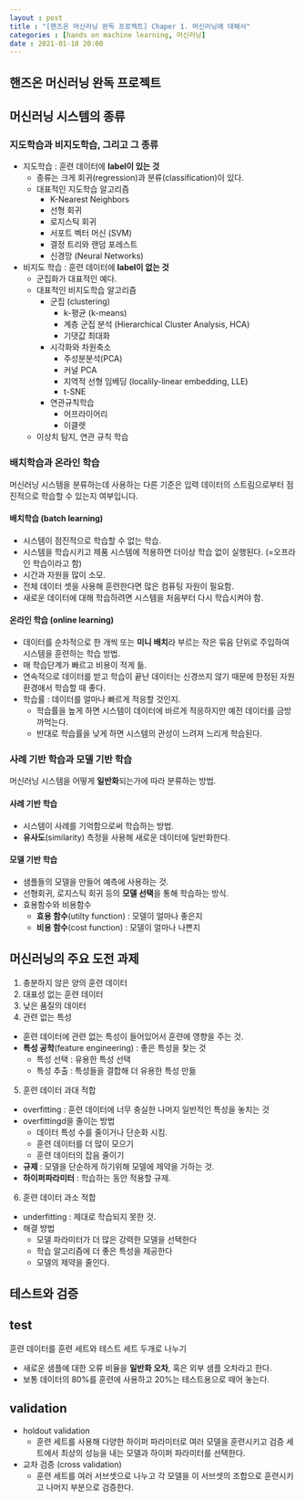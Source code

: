 ```yaml
---
layout : post
title : "[핸즈온 머신러닝 완독 프로젝트] Chaper 1. 머신러닝에 대해서"
categories : [hands on machine learning, 머신러닝]
date : 2021-01-10 20:00
---
```


## 핸즈온 머신러닝 완독 프로젝트

## 머신러닝 시스템의 종류

### 지도학습과 비지도학습, 그리고 그 종류

- 지도학습 : 훈련 데이터에 **label이 있는 것**
  - 종류는 크게 회귀(regression)과 분류(classification)이 있다.
  - 대표적인 지도학습 알고리즘
    - K-Nearest Neighbors
    - 선형 회귀
    - 로지스틱 회귀
    - 서포트 벡터 머신 (SVM)
    - 결정 트리와 랜덤 포레스트
    - 신경망 (Neural Networks)
- 비지도 학습 : 훈련 데이터에 **label이 없는 것**
  - 군집화가 대표적인 예다.
  - 대표적인 비지도학습 알고리즘
    - 군집 (clustering)
      - k-평균 (k-means)
      - 계층 군집 분석 (Hierarchical Cluster Analysis, HCA)
      - 기댓값 최대화
    - 시각화와 차원축소
      - 주성분분석(PCA)
      - 커널 PCA
      - 지역적 선형 임베딩 (localily-linear embedding, LLE)
      - t-SNE
    - 연관규칙학습
      - 어프라이어리
      - 이클렛
  - 이상치 탐지, 연관 규칙 학습 

### 배치학습과 온라인 학습

머신러닝 시스템을 분류하는데 사용하는 다른 기준은 입력 데이터의 스트림으로부터 점진적으로 학습할 수 있는지 여부입니다.

#### 배치학습 (batch learning)

- 시스템이 점진적으로 학습할 수 없는 학습. 
- 시스템을 학습시키고 제품 시스템에 적용하면 더이상 학습 없이 실행된다. (=오프라인 학습이라고 함)
- 시간과 자원을 많이 소모.
- 전체 데이터 셋을 사용해 훈련한다면 많은 컴퓨팅 자원이 필요함. 
- 새로운 데이터에 대해 학습하려면 시스템을 처음부터 다시 학습시켜야 함. 


#### 온라인 학습 (online learning)

- 데이터를 순차적으로 한 개씩 또는 **미니 배치**라 부르는 작은 묶음 단위로 주입하여 시스템을 훈련하는 학습 방법. 
- 매 학습단계가 빠르고 비용이 적게 듦. 
- 연속적으로 데이터를 받고 학습이 끝난 데이터는 신경쓰지 않기 때문에 한정된 자원 환경애서 학습할 때 좋다.
- 학습률 : 데이터를 얼마나 빠르게 적응할 것인지. 
  - 학습률을 높게 하면 시스템이 데이터에 바르게 적응하지만 예전 데이터를 금방 까먹는다. 
  - 반대로 학습률을 낮게 하면 시스템의 관성이 느려져 느리게 학습된다.

### 사례 기반 학습과 모델 기반 학습

머신러닝 시스템을 어떻게 **일반화**되는가에 따라 분류하는 방법.

#### 사례 기반 학습

- 시스템이 사례를 기억함으로써 학습하는 방법.
- **유사도**(similarity) 측정을 사용해 새로운 데이터에 일반화한다.

#### 모델 기반 학습

- 샘플들의 모델을 만들어 예측에 사용하는 것. 
- 선형회귀, 로지스틱 회귀 등의 **모델 선택**을 통해 학습하는 방식.
- 효용함수와 비용함수
  - **효용 함수**(utilty function) : 모델이 얼마나 좋은지
  - **비용 함수**(cost function) : 모델이 얼마나 나쁜지


## 머신러닝의 주요 도전 과제

1. 충분하지 않은 양의 훈련 데이터
2. 대표성 없는 훈련 데이터
3. 낮은 품질의 데이터
4. 관련 없는 특성
  - 훈련 데이터에 관련 없는 특성이 들어있어서 훈련에 영향을 주는 것.
  - **특성 공학**(feature engineering) : 좋은 특성을 찾는 것 
    - 특성 선택 : 유용한 특성 선택
    - 특성 추출 : 특성들을 결합해 더  유용한 특성 만듦
5. 훈련 데이터 과대 적합
  - overfitting : 훈련 데이터에 너무 충실한 나머지 일반적인 특성을 놓치는 것
  - overfittingd을 줄이는 방법
    - 데이터 특성 수를 줄이거나 단순화 시킴.
    - 훈련 데이터를 더 많이 모으기
    - 훈련 데이터의 잡음 줄이기
  - **규제** : 모델을 단순하게 하기위해 모델에 제약을 가하는 것.
  - **하이퍼파라미터** : 학습하는 동안 적용할 규제.
6. 훈련 데이터 과소 적합
  - underfitting : 제대로 학습되지 못한 것.
  - 해결 방법
    - 모델 파라미터가 더 많은 강력한 모델을 선택한다
    - 학습 알고리즘에 더 좋은 특성을 제공한다
    - 모델의 제약을 줄인다. 


## 테스트와 검증

## test

훈련 데이터를 훈련 세트와 테스트 세트 두개로 나누기

- 새로운 샘플에 대한 오류 비율을 **일반화 오차**, 혹은 외부 샘플 오차라고 한다.
- 보통 데이터의 80%를 훈련에 사용하고 20%는 테스트용으로 떼어 놓는다. 

## validation

- holdout validation
  - 훈련 세트를 사용해 다양한 하이퍼 파라미터로 여러 모델을 훈련시키고 검증 세트에서 최상의 성능을 내는 모델과 하이퍼 파라미터를 선택한다. 
- 교차 검증 (cross validation)
  - 훈련 세트를 여러 서브셋으로 나누고 각 모델을 이 서브셋의 조합으로 훈련시키고 나머지 부분으로 검증한다.


